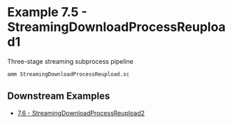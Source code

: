 # Example 7.5 - StreamingDownloadProcessReupload1
Three-stage streaming subprocess pipeline

```bash
amm StreamingDownloadProcessReupload.sc
```
## Downstream Examples

- [7.6 - StreamingDownloadProcessReupload2](https://github.com/handsonscala/handsonscala/tree/v1/examples/7.6%20-%20StreamingDownloadProcessReupload2)